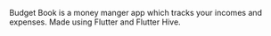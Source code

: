 Budget Book is a money manger app which tracks your incomes and expenses.
Made using Flutter and Flutter Hive.
